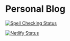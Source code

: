 # Personal Blog

[![Spell Checking Status](https://www.travis-ci.com/ahxxm/ahxxm.github.io.svg)](https://www.travis-ci.com/ahxxm/ahxxm.github.io)

[![Netlify Status](https://api.netlify.com/api/v1/badges/02206730-f8e1-40eb-9bc9-f843002a74b5/deploy-status)](https://app.netlify.com/sites/elated-haibt-400185/deploys)
